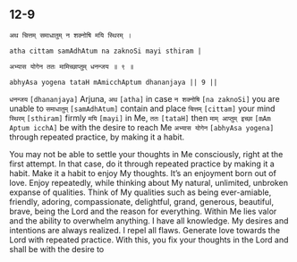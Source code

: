 ## 12-9


```shloka-sa
अथ चित्तम् समाधातुम् न शक्नोषि मयि स्थिरम् ।
```
```shloka-sa-hk
atha cittam samAdhAtum na zaknoSi mayi sthiram |
```
```shloka-sa
अभ्यास योगेन ततः मामिच्छाप्तुम् धनन्जय ॥ ९ ॥
```
```shloka-sa-hk
abhyAsa yogena tataH mAmicchAptum dhananjaya || 9 ||
```

`धनन्जय` `[dhananjaya]` Arjuna, `अथ` `[atha]` in case `न शक्नोषि` `[na zaknoSi]` you are unable to `समाधातुम्` `[samAdhAtum]` contain and place `चित्तम्` `[cittam]` your mind `स्थिरम्` `[sthiram]` firmly `मयि` `[mayi]` in Me, `ततः` `[tataH]` then `माम् आप्तुम् इच्छा` `[mAm Aptum icchA]` be with the desire to reach Me `अभ्यास योगेन` `[abhyAsa yogena]` through repeated practice, by making it a habit.

You may not be able to settle your thoughts in Me consciously, right at the first attempt. 
In that case, do it through repeated practice by making it a habit. Make it a habit to enjoy My thoughts. It’s an enjoyment born out of love. 
Enjoy repeatedly, while thinking about My natural, unlimited, unbroken expanse of qualities. Think of My qualities such as being ever-amiable, friendly, adoring, compassionate, delightful, grand, generous, beautiful, brave, being the Lord and the reason for everything. Within Me lies valor and the ability to overwhelm anything. I have all knowledge. My desires and intentions are always realized. I repel all flaws.
Generate love towards the Lord with repeated practice. With this, you fix your thoughts in the Lord and shall be with the desire to 

